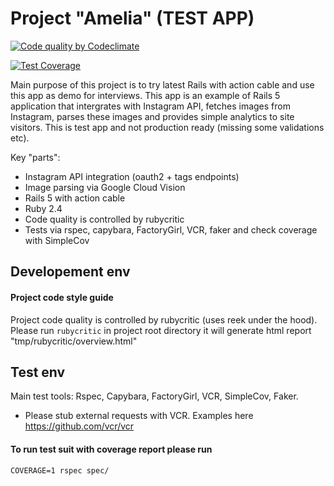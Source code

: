 #  Project "Amelia" (TEST APP)

[![Code quality by Codeclimate](https://api.codeclimate.com/v1/badges/82efbd0a423e17a0a28c/maintainability)](https://codeclimate.com/github/ZhKostev/amelia/maintainability)

[![Test Coverage](https://travis-ci.org/ZhKostev/amelia.svg?branch=master)](https://travis-ci.org/ZhKostev/amelia)

Main purpose of this project is to try latest Rails with action cable and use this app as demo for interviews. This app is an example of
Rails 5 application that intergrates with Instagram API, fetches images from Instagram, parses these images and provides simple
analytics to site visitors. This is test app and not production ready (missing some validations etc).

Key "parts":
* Instagram API integration (oauth2 + tags endpoints)
* Image parsing via Google Cloud Vision
* Rails 5 with action cable
* Ruby 2.4
* Code quality is controlled by rubycritic
* Tests via rspec, capybara, FactoryGirl, VCR, faker and check coverage with SimpleCov

## Developement env

#### Project code style guide

Project code quality is controlled by rubycritic (uses reek under the hood). 
Please run `rubycritic` in project root directory it will generate html report "tmp/rubycritic/overview.html"


## Test env

Main test tools: Rspec, Capybara, FactoryGirl, VCR, SimpleCov, Faker.

* Please stub external requests with VCR. Examples here https://github.com/vcr/vcr 

#### To run test suit with coverage report please run

`COVERAGE=1 rspec spec/`